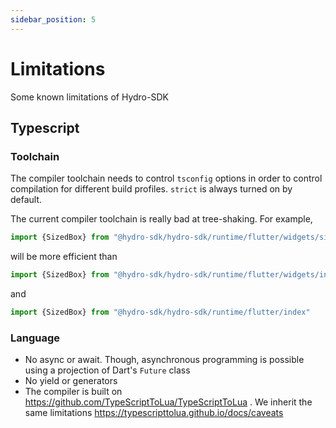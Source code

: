 ```yaml
---
sidebar_position: 5
---
```


# Limitations

Some known limitations of Hydro-SDK

## Typescript

### Toolchain
The compiler toolchain needs to control `tsconfig` options in order to control compilation for different build profiles. `strict` is always turned on by default.

The current compiler toolchain is really bad at tree-shaking. For example,
```typescript
import {SizedBox} from "@hydro-sdk/hydro-sdk/runtime/flutter/widgets/sizedBox/index"
``` 
will be more efficient than
```typescript
import {SizedBox} from "@hydro-sdk/hydro-sdk/runtime/flutter/widgets/index"
```
and
```typescript
import {SizedBox} from "@hydro-sdk/hydro-sdk/runtime/flutter/index"
```

### Language
- No async or await. Though, asynchronous programming is possible using a projection of Dart's `Future` class
- No yield or generators
- The compiler is built on https://github.com/TypeScriptToLua/TypeScriptToLua . We inherit the same limitations https://typescripttolua.github.io/docs/caveats
